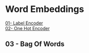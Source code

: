 # Word Embeddings

[01- Label Encoder](https://github.com/Fawzy-AI-Explorer/NLP-Tea/tree/main/01-Text-Preprocessing)
<br>
[02- One Hot Encoder](https://github.com/Fawzy-AI-Explorer/NLP-Tea/tree/main/01-Text-Preprocessing)

## 03 - Bag Of Words


